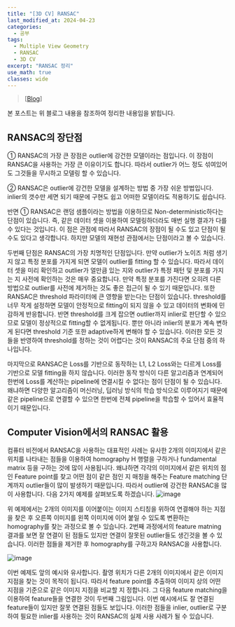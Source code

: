 ```yaml
---
title: "[3D CV] RANSAC"
last_modified_at: 2024-04-23
categories:
  - 공부
tags:
  - Multiple View Geometry
  - RANSAC
  - 3D CV
excerpt: "RANSAC 정리"
use_math: true
classes: wide
---
```


> [[Blog](https://gaussian37.github.io/vision-concept-ransac/)] 

본 포스트는 위 블로그 내용을 참조하여 정리한 내용임을 밝힙니다.

## RANSAC의 장단점

① RANSAC의 가장 큰 장점은 outlier에 강건한 모델이라는 점입니다. 
이 장점이 RANSAC을 사용하는 가장 큰 이유이기도 합니다. 
따라서 outlier가 어느 정도 섞여있어도 그것들을 무시하고 모델링 할 수 있습니다.

② RANSAC은 outlier에 강건한 모델을 설계하는 방법 중 가장 쉬운 방법입니다. 
inlier의 갯수만 세면 되기 때문에 구현도 쉽고 어떠한 모델이라도 적용하기도 쉽습니다.

반면 ① RANSAC은 랜덤 샘플이라는 방법을 이용하므로 Non-deterministic하다는 단점이 있습니다. 
즉, 같은 데이터 셋을 이용하여 모델링하더라도 매번 실행 결과가 다를 수 있다는 것입니다. 
이 점은 관점에 따라서 RANSAC의 장점이 될 수도 있고 단점이 될 수도 있다고 생각합니다. 
하지만 모델의 재현성 관점에서는 단점이라고 볼 수 있습니다.

두번째 단점은 RANSAC의 가장 치명적인 단점입니다. 
만약 outlier가 노이즈 처럼 생기지 않고 특정 분포를 가지게 되면 모델이 outlier를 fitting 할 수 있습니다. 
따라서 데이터 셋을 미리 확인하고 outlier가 얼만큼 있는 지와 outlier가 특정 패턴 및 분포를 가지는 지 사전에 확인하는 것은 매우 중요합니다. 
만약 특정 분포를 가진다면 오히려 다른 방법으로 outlier를 사전에 제거하는 것도 좋은 접근이 될 수 있기 때문입니다.
또한 RANSAC은 threshold 파라미터에 큰 영향을 받는다는 단점이 있습니다. 
threshold를 너무 작게 설정하면 모델이 안정적으로 fitting이 되지 않을 수 있고 데이터의 변화에 민감하게 반응합니다. 
반면 threshold를 크게 잡으면 outlier까지 inlier로 판단할 수 있으므로 모델이 정상적으로 fitting할 수 없게됩니다. 
뿐만 아니라 inlier의 분포가 계속 변하게 된다면 threshold 기준 또한 adaptive하게 변해야 할 수 있습니다. 
이러한 모든 것들을 반영하여 threshold를 정하는 것이 어렵다는 것이 RANSAC의 주요 단점 중의 하나입니다.

마지막으로 RANSAC은 Loss를 기반으로 동작하는 L1, L2 Loss와는 다르게 Loss를 기반으로 모델 fitting을 하지 않습니다. 
이러한 동작 방식이 다른 알고리즘과 연계되어 한번에 Loss를 계산하는 pipeline에 연결시킬 수 없다는 점이 단점이 될 수 있습니다. 
왜냐하면 다양한 알고리즘이 머신러닝, 딥러닝 방식의 학습 방식으로 이루어지기 때문에 같은 pipeline으로 연결할 수 있으면 한번에 전체 pipeline을 학습할 수 있어서 효율적이기 때문입니다.

## Computer Vision에서의 RANSAC 활용

컴퓨터 비전에서 RANSAC을 사용하는 대표적인 사례는 유사한 2개의 이미지에서 같은 위치를 나타내는 점들을 이용하여 homography H 행렬을 구하거나 fundamental matrix 등을 구하는 것에 많이 사용됩니다. 
왜냐하면 각각의 이미지에서 같은 위치의 점인 Feature point를 찾고 어떤 점이 같은 점인 지 매칭을 해주는 Feature matching 단계까지 outlier들이 많이 발생하기 때문입니다.
따라서 outlier에 강건한 RANSAC을 많이 사용합니다. 
다음 2가지 예제를 살펴보도록 하겠습니다.
![image](https://github.com/sandokim/sandokim.github.io/assets/74639652/5ac2510c-2e00-4ad7-9b95-729bfcb72e9d)

위 예제에서는 2개의 이미지를 이어붙이는 이미지 스티칭을 위하여 연결해야 하는 지점을 찾은 후 오른쪽 이미지를 왼쪽 이미지에 이어 붙일 수 있도록 변환하는 homography를 찾는 과정으로 볼 수 있습니다.
2번째 과정에서의 feature matning 결과를 보면 잘 연결이 된 점들도 있지만 연결이 잘못된 outlier들도 생긴것을 볼 수 있습니다. 
이러한 점들을 제거한 후 homography를 구하고자 RANSAC을 사용합니다.

![image](https://github.com/sandokim/sandokim.github.io/assets/74639652/fe070daf-502c-41fe-b4bc-ea606571af27)

이번 예제도 앞의 예시와 유사합니다. 촬영 위치가 다른 2개의 이미지에서 같은 이미지 지점을 찾는 것이 목적이 됩니다. 
따라서 feature point를 추출하여 이미지 상의 어떤 지점을 기준으로 같은 이미지 지점을 비교할 지 정합니다. 
그 다음 feature matching을 이용하여 feature들을 연결한 것이 두번째 그림입니다. 
이번 예시에서도 잘 연결된 feature들이 있지만 잘못 연결된 점들도 보입니다. 
이러한 점들을 inlier, outlier로 구분하여 필요한 inlier를 사용하는 것이 RANSAC의 실제 사용 사례가 될 수 있습니다.

